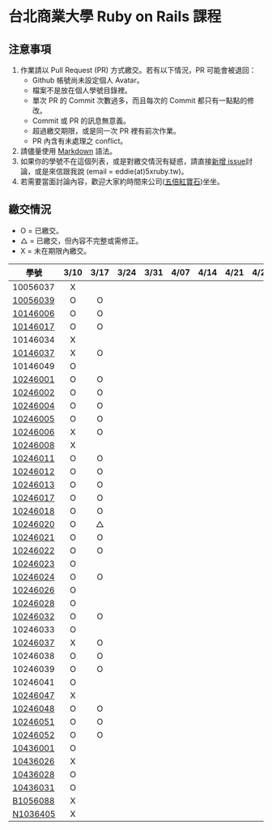 # 台北商業大學 Ruby on Rails 課程

## 注意事項

1. 作業請以 Pull Request (PR) 方式繳交。若有以下情況，PR 可能會被退回：
   * Github 帳號尚未設定個人 Avatar。
   * 檔案不是放在個人學號目錄裡。
   * 單次 PR 的 Commit 次數過多，而且每次的 Commit 都只有一點點的修改。
   * Commit 或 PR 的訊息無意義。
   * 超過繳交期限，或是同一次 PR 裡有前次作業。
   * PR 內含有未處理之 conflict。
2. 請儘量使用 [Markdown](http://daringfireball.net/projects/markdown/) 語法。
3. 如果你的學號不在這個列表，或是對繳交情況有疑惑，請直接[新增 issue](https://github.com/kaochenlong/ntub_homework/issues/new)討論，或是來信跟我說 (email = eddie(at)5xruby.tw)。
4. 若需要當面討論內容，歡迎大家約時間來公司([五倍紅寶石](https://5xruby.tw/))坐坐。

## 繳交情況

* O = 已繳交。
* △ = 已繳交，但內容不完整或需修正。
* X = 未在期限內繳交。

| 學號      |  3/10  |  3/17  |  3/24  |  3/31  |  4/07  |  4/14  |  4/21  |  4/28  |  5/05  |  5/12  |  5/19  |  5/26  |
| --------- |:------:|:------:|:------:|:------:|:------:|:------:|:------:|:------:|:------:|:------:|:------:|:------:|
| 10056037  |   X    |        |        |        |        |        |        |        |        |        |        |        |
| [10056039](https://github.com/michael85731)  |   O    |   O    |        |        |        |        |        |        |        |        |        |        |
| [10146006](https://github.com/benjak135765)  |   O    |   O    |        |        |        |        |        |        |        |        |        |        |
| [10146017](https://github.com/zerox12311)  |   O    |   O    |        |        |        |        |        |        |        |        |        |        |
| 10146034  |   X    |        |        |        |        |        |        |        |        |        |        |        |
| [10146037](https://github.com/a31011andy)  |   X    |   O    |        |        |        |        |        |        |        |        |        |        |
| 10146049  |   O    |        |        |        |        |        |        |        |        |        |        |        |
| [10246001](https://github.com/Lai10)  |   O    |   O    |        |        |        |        |        |        |        |        |        |        |
| [10246002](https://github.com/fanyaping)  |   O    |   O    |        |        |        |        |        |        |        |        |        |        |
| [10246004](https://github.com/Casky1108)  |   O    |   O    |        |        |        |        |        |        |        |        |        |        |
| [10246005](https://github.com/OtakuXavier)  |   O    |   O    |        |        |        |        |        |        |        |        |        |        |
| [10246006](https://github.com/taiwanboy)  |   X    |   O    |        |        |        |        |        |        |        |        |        |        |
| [10246008](https://github.com/a36love3)  |   X    |        |        |        |        |        |        |        |        |        |        |        |
| [10246011](https://github.com/lin19960729)  |   O    |   O    |        |        |        |        |        |        |        |        |        |        |
| [10246012](https://github.com/stefsun1126)  |   O    |   O    |        |        |        |        |        |        |        |        |        |        |
| [10246013](https://github.com/10246013)  |   O    |   O    |        |        |        |        |        |        |        |        |        |        |
| [10246017](https://github.com/a9261020)  |   O    |   O    |        |        |        |        |        |        |        |        |        |        |
| [10246018](https://github.com/shuzhenWu)  |   O    |   O    |        |        |        |        |        |        |        |        |        |        |
| [10246020](https://github.com/z789000d)  |   O    |   △    |        |        |        |        |        |        |        |        |        |        |
| [10246021](https://github.com/yulilin)  |   O    |   O    |        |        |        |        |        |        |        |        |        |        |
| [10246022](https://github.com/w6812763cm)  |   O    |   O    |        |        |        |        |        |        |        |        |        |        |
| [10246023](https://github.com/tsy9005)  |   O    |        |        |        |        |        |        |        |        |        |        |        |
| [10246024](https://github.com/k19953014)  |   O    |   O    |        |        |        |        |        |        |        |        |        |        |
| [10246026](https://github.com/tim64195419)  |   O    |        |        |        |        |        |        |        |        |        |        |        |
| [10246028](https://github.com/ntub10246028)  |   O    |        |        |        |        |        |        |        |        |        |        |        |
| [10246032](https://github.com/lambdaTW)  |   O    |   O    |        |        |        |        |        |        |        |        |        |        |
| 10246033  |   O    |        |        |        |        |        |        |        |        |        |        |        |
| [10246037](https://github.com/withney93) |   X    |   O    |        |        |        |        |        |        |        |        |        |        |
| 10246038  |   O    |   O    |        |        |        |        |        |        |        |        |        |        |
| 10246039  |   O    |   O    |        |        |        |        |        |        |        |        |        |        |
| 10246041  |   O    |        |        |        |        |        |        |        |        |        |        |        |
| [10246047](https://github.com/afresh30508)  |   X    |        |        |        |        |        |        |        |        |        |        |        |
| [10246048](https://github.com/tyu012206)  |   O    |   O    |        |        |        |        |        |        |        |        |        |        |
| [10246051](https://github.com/jiaxinxin)  |   O    |   O    |        |        |        |        |        |        |        |        |        |        |
| [10246052](https://github.com/zz5826578)  |   O    |   O    |        |        |        |        |        |        |        |        |        |        |
| [10436001](https://github.com/p129894881)  |   O    |        |        |        |        |        |        |        |        |        |        |        |
| [10436026](https://github.com/artery11348)  |   X    |        |        |        |        |        |        |        |        |        |        |        |
| [10436028](https://github.com/Hsiao-Chin-Liang)  |   O    |        |        |        |        |        |        |        |        |        |        |        |
| [10436031](https://github.com/Lin-Zuyang)  |   O    |        |        |        |        |        |        |        |        |        |        |        |
| [B1056088](https://github.com/jc-hsu)  |   X    |        |        |        |        |        |        |        |        |        |        |        |
| [N1036405](https://github.com/silvia0223y)  |   X    |        |        |        |        |        |        |        |        |        |        |        |

